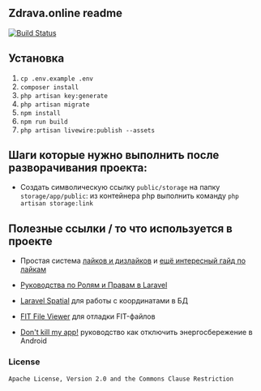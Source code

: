 ## Zdrava.online readme
[![Build Status](https://ci.mpolr.ru/api/badges/mpolr/zdrava.online/status.svg)](https://ci.mpolr.ru/mpolr/zdrava.online)

## Установка

1. ```cp .env.example .env```
2. ```composer install```
3. ```php artisan key:generate```
4. ```php artisan migrate```
5. ```npm install```
6. ```npm run build```
7. ```php artisan livewire:publish --assets```

## Шаги которые нужно выполнить после разворачивания проекта:

- Создать символическую ссылку `public/storage` на папку `storage/app/public`: из контейнера php выполнить команду `php artisan storage:link`


## Полезные ссылки / то что используется в проекте

- Простая система [лайков и дизлайков](https://dev.to/bdelespierre/how-to-implement-a-simple-like-system-with-laravel-lfe/comments) и [ещё интересный гайд по лайкам](https://rappasoft.com/blog/building-a-like-button-component-in-laravel-livewire)
- [Руководства по Ролям и Правам в Laravel](https://laravel.demiart.ru/guide-to-roles-and-permissions/)
- [Laravel Spatial](https://github.com/asanikovich/laravel-spatial) для работы с координатами в БД


- [FIT File Viewer](https://www.fitfileviewer.com/) для отладки FIT-файлов
- [Don't kill my app!](https://dontkillmyapp.com/) руководство как отключить энергосбережение в Android

### License
```Apache License, Version 2.0 and the Commons Clause Restriction```

